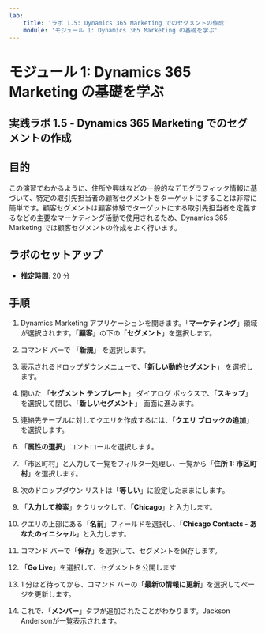 ```yaml
---
lab:
    title: 'ラボ 1.5: Dynamics 365 Marketing でのセグメントの作成'
    module: 'モジュール 1: Dynamics 365 Marketing の基礎を学ぶ'
---
```


モジュール 1: Dynamics 365 Marketing の基礎を学ぶ
========================

## 実践ラボ 1.5 - Dynamics 365 Marketing でのセグメントの作成

## 目的

この演習でわかるように、住所や興味などの一般的なデモグラフィック情報に基づいて、特定の取引先担当者の顧客セグメントをターゲットにすることは非常に簡単です。顧客セグメントは顧客体験でターゲットにする取引先担当者を定義するなどの主要なマーケティング活動で使用されるため、Dynamics 365 Marketing では顧客セグメントの作成をよく行います。

## ラボのセットアップ

  - **推定時間**: 20 分

## 手順


1. Dynamics Marketing アプリケーションを開きます。「**マーケティング**」領域が選択されます。「**顧客**」の下の「**セグメント**」を選択します。

2. コマンド バーで 「**新規**」 を選択します。

3. 表示されるドロップダウンメニューで、「**新しい動的セグメント**」 を選択します。

4. 開いた 「**セグメント テンプレート**」 ダイアログ ボックスで、「**スキップ**」 を選択して閉じ、「**新しいセグメント**」 画面に進みます。

5. 連絡先テーブルに対してクエリを作成するには、「**クエリ ブロックの追加**」 を選択します。 

6. 「**属性の選択**」コントロールを選択します。

7. 「市区町村」と入力して一覧をフィルター処理し、一覧から「**住所 1: 市区町村**」を選択します。

8. 次のドロップダウン リストは「**等しい**」に設定したままにします。 

9. 「**入力して検索**」をクリックして、「**Chicago**」と入力します。

10. クエリの上部にある「**名前**」フィールドを選択し、「**Chicago Contacts - あなたのイニシャル**」と入力します。

11. コマンド バーで「**保存**」を選択して、セグメントを保存します。

12. 「**Go Live**」を選択して、セグメントを公開します 

13. 1 分ほど待ってから、コマンド バーの「**最新の情報に更新**」を選択してページを更新します。 

14. これで、「**メンバー**」タブが追加されたことがわかります。Jackson Andersonが一覧表示されます。
